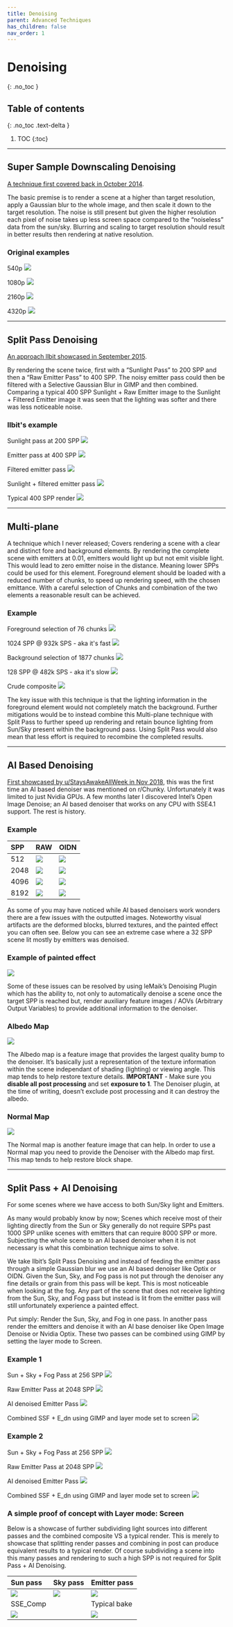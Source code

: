 ```yaml
---
title: Denoising
parent: Advanced Techniques
has_children: false
nav_order: 1
---
```


# Denoising
{: .no_toc }

## Table of contents
{: .no_toc .text-delta }

1. TOC
{:toc}

---

## Super Sample Downscaling Denoising

[A technique first covered back in October 2014](https://www.reddit.com/r/chunky/comments/2kljk1/proof_of_method_the_downscale_test/).

The basic premise is to render a scene at a higher than target resolution, apply a Gaussian blur to the whole image, and then scale it down to the target resolution. The noise is still present but given the higher resolution each pixel of noise takes up less screen space compared to the “noiseless” data from the sun/sky. Blurring and scaling to target resolution should result in better results then rendering at native resolution.

### Original examples

540p
![](img/denoising/downsample/r540p.png)

1080p
![](img/denoising/downsample/r1080p.png)

2160p
![](img/denoising/downsample/r2160p.jpg)

4320p
![](img/denoising/downsample/r4320p.jpg)

---

## Split Pass Denoising

[An approach llbit showcased in September 2015](https://www.reddit.com/r/chunky/comments/3kwknl/results_of_some_quick_experiments_with_selective/).

By rendering the scene twice, first with a “Sunlight Pass” to 200 SPP and then a “Raw Emitter Pass” to 400 SPP. The noisy emitter pass could then be filtered with a Selective Gaussian Blur in GIMP and then combined. Comparing a typical 400 SPP Sunlight + Raw Emitter image to the Sunlight + Filtered Emitter image it was seen that the lighting was softer and there was less noticeable noise.

### llbit's example

Sunlight pass at 200 SPP
![](img/denoising/split_pass/sunlight_pass.png)

Emitter pass at 400 SPP
![](img/denoising/split_pass/raw_emitter_pass.png)

Filtered emitter pass
![](img/denoising/split_pass/filtered_emitter_pass.png)

Sunlight + filtered emitter pass
![](img/denoising/split_pass/combined_post.png)

Typical 400 SPP render
![](img/denoising/split_pass/typical.png)

---

## Multi-plane

A technique which I never released; Covers rendering a scene with a clear and distinct fore and background elements. By rendering the complete scene with emitters at 0.01, emitters would light up but not emit visible light. This would lead to zero emitter noise in the distance. Meaning lower SPPs could be used for this element. Foreground element should be loaded with a reduced number of chunks, to speed up rendering speed, with the chosen emittance. With a careful selection of Chunks and combination of the two elements a reasonable result can be achieved.

### Example

Foreground selection of 76 chunks
![](img/denoising/multi-plane/mapview_fore.png)

1024 SPP @ 932k SPS - aka it's fast
![](img/denoising/multi-plane/multi-plane_fore-1024.png)

Background selection of 1877 chunks
![](img/denoising/multi-plane/mapview_back.png)

128 SPP @ 482k SPS - aka it's slow
![](img/denoising/multi-plane/multi-plane_back-128.png)

Crude composite
![](img/denoising/multi-plane/multi-plane_comp.png)

The key issue with this technique is that the lighting information in the foreground element would not completely match the background. Further mitigations would be to instead combine this Multi-plane technique with Split Pass to further speed up rendering and retain bounce lighting from Sun/Sky present within the background pass. Using Split Pass would also mean that less effort is required to recombine the completed results.

---

## AI Based Denoising

[First showcased by u/StaysAwakeAllWeek in Nov 2018](https://www.reddit.com/r/chunky/comments/a0o15p/this_simple_aibased_denoiser_tool_for_nvidia_gpus/), this was the first time an AI based denoiser was mentioned on r/Chunky. Unfortunately it was limited to just Nvidia GPUs. A few months later I discovered Intel’s Open Image Denoise; an AI based denoiser that works on any CPU with SSE4.1 support. The rest is history.

### Example
| SPP  | RAW                                          | OIDN                                                  |
|:-----|:---------------------------------------------|:------------------------------------------------------|
| 512  | ![](img/denoising/ai_based_dn/test-512.png)  | ![](img/denoising/ai_based_dn/test-512.denoised.png)  |
| 2048 | ![](img/denoising/ai_based_dn/test-2048.png) | ![](img/denoising/ai_based_dn/test-2048.denoised.png) |
| 4096 | ![](img/denoising/ai_based_dn/test-4096.png) | ![](img/denoising/ai_based_dn/test-4096.denoised.png) |
| 8192 | ![](img/denoising/ai_based_dn/test-8192.png) | ![](img/denoising/ai_based_dn/test-8192.denoised.png) |

As some of you may have noticed while AI based denoisers work wonders there are a few issues with the outputted images. Noteworthy visual artifacts are the deformed blocks, blurred textures, and the painted effect you can often see. Below you can see an extreme case where a 32 SPP scene lit mostly by emitters was denoised.

### Example of painted effect
![](img/denoising/ai_based_dn/HermitCraft7-32.denoised.png)

Some of these issues can be resolved by using leMaik’s Denoising Plugin which has the ability to, not only to automatically denoise a scene once the target SPP is reached but, render auxiliary feature images / AOVs (Arbitrary Output Variables) to provide additional information to the denoiser.

### Albedo Map
![](img/denoising/ai_based_dn/test.albedo.png)

The Albedo map is a feature image that provides the largest quality bump to the denoiser. It’s basically just a representation of the texture information within the scene independant of shading (lighting) or viewing angle. This map tends to help restore texture details.
**IMPORTANT** - Make sure you **disable all post processing** and set **exposure to 1**. The Denoiser plugin, at the time of writing, doesn’t exclude post processing and it can destroy the albedo.

### Normal Map
![](img/denoising/ai_based_dn/test.normal.png)

The Normal map is another feature image that can help. In order to use a Normal map you need to provide the Denoiser with the Albedo map first. This map tends to help restore block shape.

---

## Split Pass + AI Denoising

For some scenes where we have access to both Sun/Sky light and Emitters.

As many would probably know by now; Scenes which receive most of their lighting directly from the Sun or Sky generally do not require SPPs past 1000 SPP unlike scenes with emitters that can require 8000 SPP or more. Subjecting the whole scene to an AI based denoiser when it is not necessary is what this combination technique aims to solve.

We take llbit’s Split Pass Denoising and instead of feeding the emitter pass through a simple Gaussian blur we use an AI based denoiser like Optix or OIDN. Given the Sun, Sky, and Fog pass is not put through the denoiser any fine details or grain from this pass will be kept. This is most noticeable when looking at the fog. Any part of the scene that does not receive lighting from the  Sun, Sky, and Fog pass but instead is lit from the emitter pass will still unfortunately experience a painted effect.

Put simply: Render the Sun, Sky, and Fog in one pass. In another pass render the emitters and denoise it with an AI base denoiser like Open Image Denoise or Nvidia Optix. These two passes can be combined using GIMP by setting the layer mode to Screen.


### Example 1

Sun + Sky + Fog Pass at 256 SPP
![](img/denoising/split-ai/TheUncensoredLibrary_2-256.png)

Raw Emitter Pass at 2048 SPP 
![](img/denoising/split-ai/TheUncensoredLibrary_2e-2048.png)

AI denoised Emitter Pass
![](img/denoising/split-ai/TheUncensoredLibrary_2e-2048_oidn.png)

Combined SSF + E_dn using GIMP and layer mode set to screen
![](img/denoising/split-ai/TheUncensoredLibrary_2-ss256_e2048dn_s.png)

### Example 2

Sun + Sky + Fog Pass at 256 SPP
![](img/denoising/split-ai/TheUncensoredLibrary_3-256.png)

Raw Emitter Pass at 2048 SPP 
![](img/denoising/split-ai/TheUncensoredLibrary_3e-2048.png)

AI denoised Emitter Pass
![](img/denoising/split-ai/TheUncensoredLibrary_3e-2048.denoised.png)

Combined SSF + E_dn using GIMP and layer mode set to screen
![](img/denoising/split-ai/TheUncensoredLibrary_3_comp.png)

### A simple proof of concept with Layer mode: Screen

Below is a showcase of further subdividing light sources into different passes and the combined composite VS a typical render. This is merely to showcase that splitting render passes and combining in post can produce equivalent results to a typical render. Of course subdividing a scene into this many passes and rendering to such a high SPP is not required for Split Pass + AI Denoising.

| Sun pass                                                  | Sky pass                                                     | Emitter pass                                                     |
|:----------------------------------------------------------|:-------------------------------------------------------------|------------------------------------------------------------------|
| ![](img/denoising/layer_mode_screen/NoiseTest_S-8192.png) | ![](img/denoising/layer_mode_screen/NoiseTest_sky-16384.png) | ![](img/denoising/layer_mode_screen/NoiseTest_emitter-16384.png) |
| SSE_Comp                                                  |                                                              | Typical bake                                                     |
| ![](img/denoising/layer_mode_screen/NoiseTest_comp.png)   |                                                              | ![](img/denoising/layer_mode_screen/NoiseTest_SsE-16384.png)     |